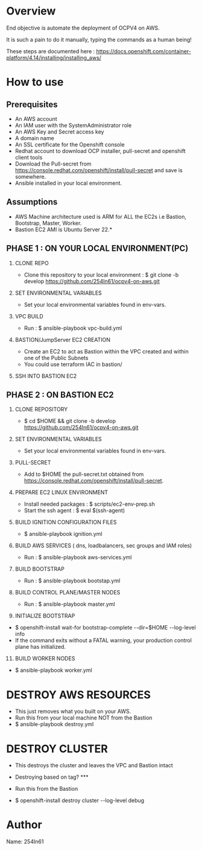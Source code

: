 Overview
========
End objective is automate the deployment of OCPV4 on AWS.

It is such a pain to do it manually, typing the commands as a human being!

These steps are documented here : https://docs.openshift.com/container-platform/4.14/installing/installing_aws/


How to use
==========

Prerequisites
--------------

- An AWS account 
- An IAM user with the SystemAdministrator role 
- An AWS Key and Secret access key
- A domain name 
- An SSL certificate for the Openshift console 
- Redhat account to download OCP installer, pull-secret and openshift client tools
- Download the Pull-secret from https://console.redhat.com/openshift/install/pull-secret and save is somewhere. 
- Ansible installed in your local environment.

Assumptions
-----------
- AWS Machine architecture used is ARM for ALL the EC2s i.e Bastion, Bootstrap, Master, Worker.
- Bastion EC2 AMI is Ubuntu Server 22.*

PHASE 1 : ON YOUR LOCAL ENVIRONMENT(PC)
-----------------------------------------
1. CLONE REPO
   - Clone this repository to your local environment :  $ git clone -b develop https://github.com/254In61/ocpv4-on-aws.git

2. SET ENVIRONMENTAL VARIABLES
   - Set your local environmental variables found in env-vars.

3. VPC BUILD 
   - Run : $ ansible-playbook vpc-build.yml

4. BASTION/JumpServer EC2 CREATION
   - Create an EC2 to act as Bastion within the VPC created and within one of the Public Subnets
   - You could use terraform IAC in bastion/

5. SSH INTO BASTION EC2

PHASE 2 : ON BASTION EC2
-------------------------

1. CLONE REPOSITORY
   - $ cd $HOME && git clone -b develop https://github.com/254In61/ocpv4-on-aws.git
   
2. SET ENVIRONMENTAL VARIABLES
   - Set your local environmental variables found in env-vars.

3. PULL-SECRET
   - Add to $HOME the pull-secret.txt obtained from https://console.redhat.com/openshift/install/pull-secret.

4. PREPARE EC2 LINUX ENVIRONMENT
   - Install needed packages : $ scripts/ec2-env-prep.sh
   - Start the ssh agent     : $ eval $(ssh-agent)

5. BUILD IGNITION CONFIGURATION FILES
   - $ ansible-playbook ignition.yml

7. BUILD AWS SERVICES ( dns, loadbalancers, sec groups and IAM roles) 
   - Run : $ ansible-playbook aws-services.yml

8. BUILD BOOTSTRAP
   - Run : $ ansible-playbook bootstap.yml

9. BUILD CONTROL PLANE/MASTER NODES
   - Run : $ ansible-playbook master.yml

10. INITIALIZE BOOTSTRAP 
   - $ openshift-install wait-for bootstrap-complete --dir=$HOME --log-level info
   - If the command exits without a FATAL warning, your production control plane has initialized.

11. BUILD WORKER NODES
   - $ ansible-playbook worker.yml

DESTROY AWS RESOURCES
======================
- This just removes what you built on your AWS.
- Run this from your local machine NOT from the Bastion
- $ ansible-playbook destroy.yml

DESTROY CLUSTER
================
- This destroys the cluster and leaves the VPC and Bastion intact
- Destroying based on tag? ***
- Run this from the Bastion

- $ openshift-install destroy cluster --log-level debug
  

Author
======
Name: 254In61